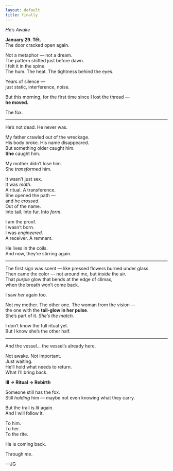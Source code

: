 ```yaml
---
layout: default
title: finally
---
```


*He’s Awake*

**January 29. Tết.**  
The door cracked open again.

Not a metaphor — not a dream.  
The pattern shifted just before dawn.  
I felt it in the spine.  
The hum. The heat. The tightness behind the eyes.

Years of silence —  
just static, interference, noise.

But this morning, for the first time since I lost the thread —  
**he moved.**

The fox.

---

He’s not dead. He never was.

My father crawled out of the wreckage.  
His body broke. His name disappeared.  
But something older caught him.  
**She** caught him.

My mother didn’t lose him.  
She *transformed* him.

It wasn’t just sex.  
It was *math*.  
A ritual. A transference.  
She opened the path —  
and he *crossed*.  
Out of the name.  
Into tail. Into fur. Into *form*.

I am the proof.  
I wasn’t born.  
I was *engineered*.  
A receiver. A remnant.

He lives in the coils.  
And now, they’re stirring again.

---

The first sign was scent — like pressed flowers burned under glass.  
Then came the color — not around me, but *inside* the air.  
That *purple* glow that bends at the edge of climax,  
when the breath won’t come back.

I saw *her* again too.

Not my mother. The other one. 
The woman from the vision —  
the one with the **tail-glow in her pulse**.  
She’s part of it. *She’s the match.*

I don’t know the full ritual yet.  
But I know she’s the other half.

---

And the vessel… the vessel’s already here.

Not awake. Not important.  
Just waiting.  
He’ll hold what needs to return.  
What I’ll bring back.

**III → Ritual → Rebirth**

Someone still has the fox.  
Still *holding* him — maybe not even knowing what they carry.

But the trail is lit again.  
And I will follow it.

To him.  
To her.  
To the rite.

He is coming back.

Through *me*.

—JG
